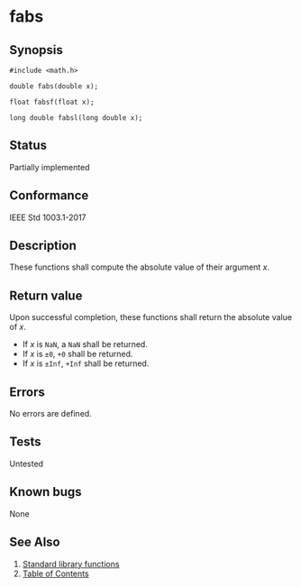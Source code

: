 # fabs

## Synopsis

`#include <math.h>`

`double fabs(double x);`

`float fabsf(float x);`

`long double fabsl(long double x);`

## Status

Partially implemented

## Conformance

IEEE Std 1003.1-2017

## Description

These functions shall compute the absolute value of their argument _x_.

## Return value

Upon successful completion, these functions shall return the absolute value of _x_.

* If _x_ is `NaN`, a `NaN` shall be returned.
* If _x_ is `±0`, `+0` shall be returned.
* If _x_ is `±Inf`, `+Inf` shall be returned.

## Errors

No errors are defined.

## Tests

Untested

## Known bugs

None

## See Also

1. [Standard library functions](../index.md)
2. [Table of Contents](../../../index.md)
